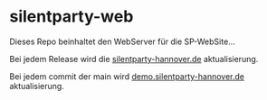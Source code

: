 # silentparty-web
Dieses Repo beinhaltet den WebServer für die SP-WebSite...

Bei jedem Release wird die [silentparty-hannover.de](https://silentparty-hannover.de/) aktualisierung.

Bei jedem commit der main wird [demo.silentparty-hannover.de](https://demo.silentparty-hannover.de/) aktualisierung.

